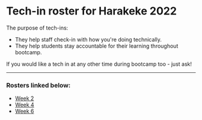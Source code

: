 # Tech-in roster for Harakeke 2022

The purpose of tech-ins:
- They help staff check-in with how you're doing technically.
- They help students stay accountable for their learning throughout bootcamp.

If you would like a tech in at any other time during bootcamp too - just ask!

---

### Rosters linked below:

* [Week 2](.week-2.md)
* [Week 4](.week-4.md)
* [Week 6](.week-6.md)
